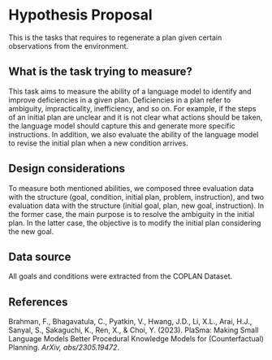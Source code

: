# Hypothesis Proposal

This is the tasks that requires to regenerate a plan given certain observations from the environment.

## What is the task trying to measure?

This task aims to measure the ability of a language model to identify and improve deficiencies in a given plan. Deficiencies in a plan refer to ambiguity, impracticality, inefficiency, and so on. For example, if the steps of an initial plan are unclear and it is not clear what actions should be taken, the language model should capture this and generate more specific instructions. In addition, we also evaluate the ability of the language model to revise the initial plan when a new condition arrives. 

## Design considerations

To measure both mentioned abilities, we composed three evaluation data with the structure (goal, condition, initial plan, problem, instruction), and two evaluation data with the structure (initial goal, plan, new goal, instruction). In the former case, the main purpose is to resolve the ambiguity in the initial plan. In the latter case, the objective is to modify the initial plan considering the new goal.

## Data source

All goals and conditions were extracted from the COPLAN Dataset.

## References

Brahman, F., Bhagavatula, C., Pyatkin, V., Hwang, J.D., Li, X.L., Arai, H.J., Sanyal, S., Sakaguchi, K., Ren, X., & Choi, Y. (2023). PlaSma: Making Small Language Models Better Procedural Knowledge Models for (Counterfactual) Planning. *ArXiv, abs/2305.19472*.